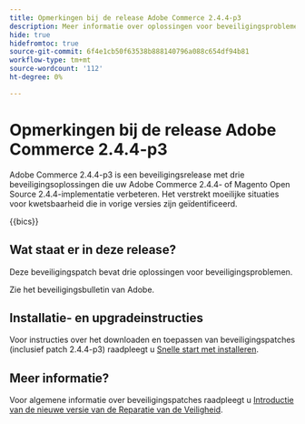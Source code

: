 ```yaml
---
title: Opmerkingen bij de release Adobe Commerce 2.4.4-p3
description: Meer informatie over oplossingen voor beveiligingsproblemen vindt u in de Adobe Commerce-release 2.4.4-p3.
hide: true
hidefromtoc: true
source-git-commit: 6f4e1cb50f63538b888140796a088c654df94b81
workflow-type: tm+mt
source-wordcount: '112'
ht-degree: 0%

---
```



# Opmerkingen bij de release Adobe Commerce 2.4.4-p3

Adobe Commerce 2.4.4-p3 is een beveiligingsrelease met drie beveiligingsoplossingen die uw Adobe Commerce 2.4.4- of Magento Open Source 2.4.4-implementatie verbeteren. Het verstrekt moeilijke situaties voor kwetsbaarheid die in vorige versies zijn geïdentificeerd.

{{bics}}

## Wat staat er in deze release?

Deze beveiligingspatch bevat drie oplossingen voor beveiligingsproblemen.

Zie het beveiligingsbulletin van Adobe.

## Installatie- en upgradeinstructies

Voor instructies over het downloaden en toepassen van beveiligingspatches (inclusief patch 2.4.4-p3) raadpleegt u [Snelle start met installeren](../../../installation/composer.md).

## Meer informatie?

Voor algemene informatie over beveiligingspatches raadpleegt u [Introductie van de nieuwe versie van de Reparatie van de Veiligheid](https://community.magento.com/t5/Magento-DevBlog/Introducing-the-New-Security-Patch-Release/ba-p/141287).
